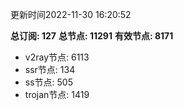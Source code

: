 更新时间2022-11-30 16:20:52

**总订阅: 127**
**总节点: 11291**
**有效节点: 8171**
- v2ray节点: 6113
- ssr节点: 134
- ss节点: 505
- trojan节点: 1419
